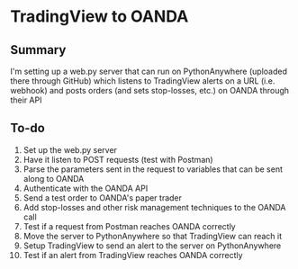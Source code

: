 # TradingView to OANDA

## Summary
I'm setting up a web.py server that can run on PythonAnywhere (uploaded there through GitHub) which listens to TradingView alerts on a URL (i.e. webhook) and posts orders (and sets stop-losses, etc.) on OANDA through their API

## To-do
1. Set up the web.py server
1. Have it listen to POST requests (test with Postman)
1. Parse the parameters sent in the request to variables that can be sent along to OANDA
1. Authenticate with the OANDA API
1. Send a test order to OANDA's paper trader
1. Add stop-losses and other risk management techniques to the OANDA call
1. Test if a request from Postman reaches OANDA correctly
1. Move the server to PythonAnywhere so that TradingView can reach it
1. Setup TradingView to send an alert to the server on PythonAnywhere
1. Test if an alert from TradingView reaches OANDA correctly
